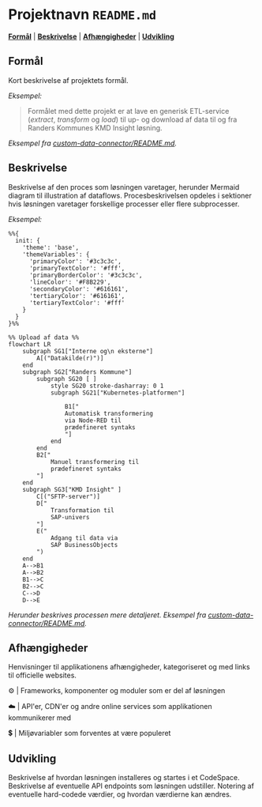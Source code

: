 # Projektnavn  `README.md`
[**Formål**](#formål) | [**Beskrivelse**](#beskrivelse) | [**Afhængigheder**](#afh%C3%A6ngigheder) | [**Udvikling**](#udvikling)

## Formål

Kort beskrivelse af projektets formål.

*Eksempel:*
> Formålet med dette projekt er at lave en generisk ETL-service (_extract_, _transform_ og _load_) til up- og download af data til og fra Randers Kommunes KMD Insight løsning.

*Eksempel fra [custom-data-connector/README.md](https://github.com/Randers-Kommune-Digitalisering/custom-data-connector/blob/main/README.md).*

## Beskrivelse

Beskrivelse af den proces som løsningen varetager, herunder Mermaid diagram til illustration af dataflows. Procesbeskrivelsen opdeles i sektioner hvis løsningen varetager forskellige processer eller flere subprocesser.

*Eksempel:*
```mermaid
%%{
  init: {
    'theme': 'base',
    'themeVariables': {
      'primaryColor': '#3c3c3c',
      'primaryTextColor': '#fff',
      'primaryBorderColor': '#3c3c3c',
      'lineColor': '#F8B229',
      'secondaryColor': '#616161',
      'tertiaryColor': '#616161',
      'tertiaryTextColor': '#fff'
    }
  }
}%%

%% Upload af data %%
flowchart LR
    subgraph SG1["Interne og\n eksterne"]
        A[("Datakilde(r)")] 
    end
    subgraph SG2["Randers Kommune"]
        subgraph SG20 [ ]
            style SG20 stroke-dasharray: 0 1  
            subgraph SG21["Kubernetes-platformen"]
            
                B1["
                Automatisk transformering
                via Node-RED til 
                prædefineret syntaks
                "]
            end
        end
        B2["
            Manuel transformering til 
            prædefineret syntaks
        "]
    end
    subgraph SG3["KMD Insight" ]
        C[("SFTP-server")]
        D["
            Transformation til 
            SAP-univers
        "]
        E("
            Adgang til data via
            SAP BusinessObjects
        ")
    end
    A-->B1
    A-->B2
    B1-->C
    B2-->C
    C-->D
    D-->E
```
*Herunder beskrives processen mere detaljeret. Eksempel fra [custom-data-connector/README.md](https://github.com/Randers-Kommune-Digitalisering/custom-data-connector/blob/main/README.md).*

## Afhængigheder

Henvisninger til applikationens afhængigheder, kategoriseret og med links til officielle websites.

:gear: | Frameworks, komponenter og moduler som er del af løsningen

:cloud: | API'er, CDN'er og andre online services som applikationen kommunikerer med

:heavy_dollar_sign: | Miljøvariabler som forventes at være populeret

## Udvikling

Beskrivelse af hvordan løsningen installeres og startes i et CodeSpace.
Beskrivelse af eventuelle API endpoints som løsningen udstiller.
Notering af eventuelle hard-codede værdier, og hvordan værdierne kan ændres.
